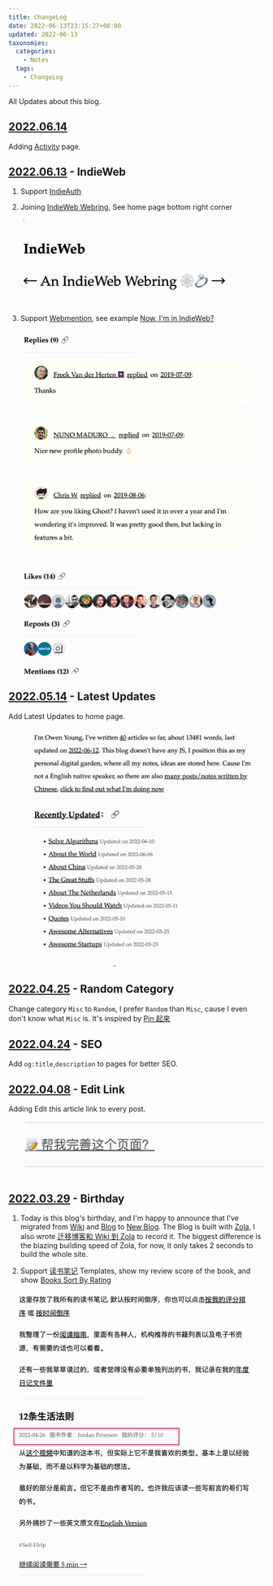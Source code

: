 ```yaml
---
title: ChangeLog
date: 2022-06-13T23:15:27+08:00
updated: 2022-06-13
taxonomies:
  categories:
    - Notes
  tags:
    - ChangeLog
---
```


All Updates about this blog.

<!-- more -->

## [2022.06.14](https://github.com/theowenyoung/blog/commit/7a87eb29b6e3eaafdae14488a8f42de817073f3f)

Adding [Activity](/content/pages/activity.en.md) page.

## [2022.06.13](https://github.com/theowenyoung/blog/commit/c20bb4c97540e91ed2f555800d36ebbe05379155) - IndieWeb

1. Support [IndieAuth](https://indieauth.net/)

2. Joining [IndieWeb Webring](https://xn--sr8hvo.ws/), See home page bottom right corner

![](./indiewebring.jpg)

3. Support [Webmention](https://indieweb.org/Webmention), see example [Now, I'm in IndieWeb?](/content/blog/indieweb.en.md)

![](./webmention-response.jpg)

## [2022.05.14](https://github.com/theowenyoung/blog/commit/cb7e8ec8cc115a35948906c2c91679826e561c79) - Latest Updates

Add Latest Updates to home page.

![](./recently-updated.jpg)

## [2022.04.25](https://github.com/theowenyoung/blog/commit/ebe57d4b3717c5052ea3319e8e1f04e9d7b80153) - Random Category

Change category `Misc` to `Random`, I prefer `Random` than `Misc`, cause I even don't know what `Misc` is. It's inspired by [Pin 起來](https://pinchlime.com/categories/random/)

## [2022.04.24](https://github.com/theowenyoung/blog/commit/cfc2b4dc4c96c1e16e8f4a257da2d30b254f8afc) - SEO

Add `og:title`,`description` to pages for better SEO.

## [2022.04.08](https://github.com/theowenyoung/blog/commit/06f1d35a7a5a8e4c97d4189cf3204b4b7c4bdea2) - Edit Link

Adding Edit this article link to every post.

![](./edit-link.jpg)

## [2022.03.29](https://github.com/theowenyoung/blog/commit/0f8244f2e8a8799ce6b6cbd82914db734af33f30) - Birthday

1. Today is this blog's birthday, and I'm happy to announce that I've migrated from [Wiki](https://wiki.owenyoung.com/) and [Blog](https://blog.owenyoung.com/) to [New Blog](https://www.owenyoung.com/). The Blog is built with [Zola](https://www.getzola.org/), I also wrote [迁移博客和 Wiki 到 Zola](/content/blog/migrate-to-zola.md) to record it. The biggest difference is the blazing building speed of Zola, for now, it only takes 2 seconds to build the whole site.

2. Support [读书笔记](/content/blog/books/_index.md) Templates, show my review score of the book, and show [Books Sort By Rating](/content/pages/books.md)

![](./books-template.jpg)
